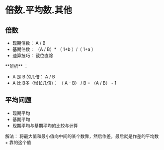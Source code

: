 # 倍数.平均数.其他

## 倍数

* 现期倍数： A / B
* 基期倍数： （A / B）\* （ 1+b ）/（ 1+a ） 
* 速算技巧： 截位直除

\*\*辨析\*\* ：

* A 是 B 的几倍： A / B
* A 比 B多（增长几倍）： （ A - B） / B =  （A / B） - 1

## 平均问题

* 现期平均
* 基期平均
* 现期平均与基期平均的比较与计算



解法： 将最大值和最小值向中间的某个数靠，然后作差，最后就是作差的平均数 + 靠的这个值

